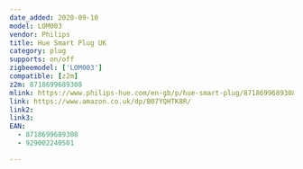 ```yaml
---
date_added: 2020-09-10
model: LOM003
vendor: Philips
title: Hue Smart Plug UK
category: plug
supports: on/off
zigbeemodel: ['LOM003']
compatible: [z2m]
z2m: 8718699689308
mlink: https://www.philips-hue.com/en-gb/p/hue-smart-plug/8718699689308
link: https://www.amazon.co.uk/dp/B07YQHTK8R/
link2: 
link3: 
EAN: 
  - 8718699689308
  - 929002240501

---
```

